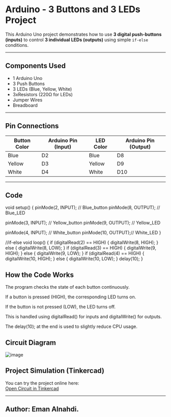 # Arduino - 3 Buttons and 3 LEDs Project

This Arduino Uno project demonstrates how to use **3 digital push-buttons (inputs)** to control **3 individual LEDs (outputs)** using simple `if-else` conditions.

---

##  Components Used

- 1 Arduino Uno
- 3 Push Buttons
- 3 LEDs (Blue, Yellow, White)
- 3xResistors (220Ω for LEDs)
- Jumper Wires
- Breadboard

---

##  Pin Connections

| Button Color | Arduino Pin (Input) | LED Color | Arduino Pin (Output) |
|--------------|---------------------|-----------|-----------------------|
| Blue         | D2                  | Blue      | D8                    |
| Yellow       | D3                  | Yellow    | D9                    |
| White        | D4                  | White     | D10                   |

---

##  Code

void setup()
{
  pinMode(2, INPUT); // Blue_button
  pinMode(8, OUTPUT); // Blue_LED
  
  pinMode(3, INPUT); // Yellow_button
  pinMode(9, OUTPUT); // Yellow_LED
  
  pinMode(4, INPUT); // White_button
  pinMode(10, OUTPUT);// White_LED
}

//if-else
void loop()
{
  if (digitalRead(2) == HIGH) {
    digitalWrite(8, HIGH);
  } else {
    digitalWrite(8, LOW);
  }
  if (digitalRead(3) == HIGH) {
    digitalWrite(9, HIGH);
  } else {
    digitalWrite(9, LOW);
  }
  if (digitalRead(4) == HIGH) {
    digitalWrite(10, HIGH);
  } else {
    digitalWrite(10, LOW);
  }
  delay(10); }

  ##  How the Code Works
  The program checks the state of each button continuously.

If a button is pressed (HIGH), the corresponding LED turns on.

If the button is not pressed (LOW), the LED turns off.

This is handled using digitalRead() for inputs and digitalWrite() for outputs.

The delay(10); at the end is used to slightly reduce CPU usage.


 ## Circuit Diagram
![image](https://github.com/user-attachments/assets/057b77f1-e55a-4f6c-a828-f718ccc3e386)

##  Project Simulation (Tinkercad)

You can try the project online here:  
[Open Circuit in Tinkercad](https://www.tinkercad.com/things/8p3npzXqyf5/editel?returnTo=%2Fdashboard&sharecode=LOvpPSiPSGPG99b-QPpwyGpYYRiP3yF6LJ3nv2PXYIA)

---

 ## Author: Eman Alnahdi.

